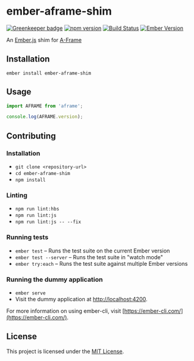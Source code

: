 ember-aframe-shim
==============================================================================

[![Greenkeeper badge](https://badges.greenkeeper.io/ember-vr/ember-aframe-shim.svg)](https://greenkeeper.io/)
[![npm version](https://badge.fury.io/js/ember-aframe-shim.svg)](https://badge.fury.io/js/ember-aframe-shim)
[![Build Status](https://travis-ci.org/ember-vr/ember-aframe-shim.svg?branch=master)](https://travis-ci.org/ember-vr/ember-aframe-shim)
[![Ember Version](https://img.shields.io/badge/ember-2.16%2B-brightgreen.svg)](https://www.emberjs.com/)

An [Ember.js](https://www.emberjs.com) shim for [A-Frame](https://aframe.io)

Installation
------------------------------------------------------------------------------

```
ember install ember-aframe-shim
```


Usage
------------------------------------------------------------------------------

```js
import AFRAME from 'aframe';

console.log(AFRAME.version);
```


Contributing
------------------------------------------------------------------------------

### Installation

* `git clone <repository-url>`
* `cd ember-aframe-shim`
* `npm install`

### Linting

* `npm run lint:hbs`
* `npm run lint:js`
* `npm run lint:js -- --fix`

### Running tests

* `ember test` – Runs the test suite on the current Ember version
* `ember test --server` – Runs the test suite in "watch mode"
* `ember try:each` – Runs the test suite against multiple Ember versions

### Running the dummy application

* `ember serve`
* Visit the dummy application at [http://localhost:4200](http://localhost:4200).

For more information on using ember-cli, visit [https://ember-cli.com/](https://ember-cli.com/).

License
------------------------------------------------------------------------------

This project is licensed under the [MIT License](LICENSE.md).
